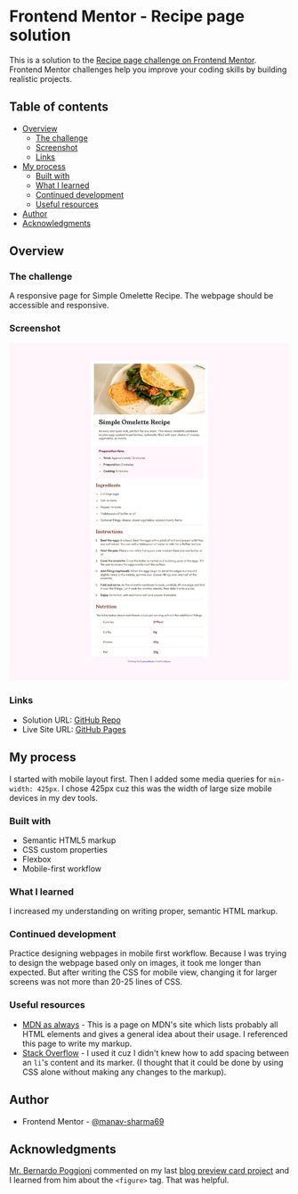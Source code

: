 # Frontend Mentor - Recipe page solution

This is a solution to the [Recipe page challenge on Frontend Mentor](https://www.frontendmentor.io/challenges/recipe-page-KiTsR8QQKm). Frontend Mentor challenges help you improve your coding skills by building realistic projects. 

## Table of contents

- [Overview](#overview)
  - [The challenge](#the-challenge)
  - [Screenshot](#screenshot)
  - [Links](#links)
- [My process](#my-process)
  - [Built with](#built-with)
  - [What I learned](#what-i-learned)
  - [Continued development](#continued-development)
  - [Useful resources](#useful-resources)
- [Author](#author)
- [Acknowledgments](#acknowledgments)

## Overview

### The challenge

A responsive page for Simple Omelette Recipe. The webpage should be accessible and responsive.

### Screenshot

![Desktop View](./assets/images/desktop-view.png)

### Links

- Solution URL: [GitHub Repo](https://github.com/manav-sharma69/frontend-mentor-projects/tree/main/recipe-page-main)
- Live Site URL: [GitHub Pages](https://manav-sharma69.github.io/frontend-mentor-projects/recipe-page-main/index.html)

## My process
I started with mobile layout first. Then I added some media queries for `min-width: 425px`. I chose 425px cuz this was the width of large size mobile devices in my dev tools.

### Built with

- Semantic HTML5 markup
- CSS custom properties
- Flexbox
- Mobile-first workflow

### What I learned

I increased my understanding on writing proper, semantic HTML markup. 

### Continued development

Practice designing webpages in mobile first workflow. Because I was trying to design the webpage based only on images, it took me longer than expected. But after writing the CSS for mobile view, changing it for larger screens was not more than 20-25 lines of CSS.

### Useful resources

- [MDN as always](https://developer.mozilla.org/en-US/docs/Web/HTML/Element) - This is a page on MDN's site which lists probably all HTML elements and gives a general idea about their usage. I referenced this page to write my markup.
- [Stack Overflow](https://stackoverflow.com/questions/4373046/css-control-space-between-bullet-and-li) - I used it cuz I didn't knew how to add spacing between an `li`'s content and its marker. (I thought that it could be done by using CSS alone without making any changes to the markup).

## Author

- Frontend Mentor - [@manav-sharma69](https://www.frontendmentor.io/profile/manav-sharma69)

## Acknowledgments

[Mr. Bernardo Poggioni](https://github.com/R3ygoski) commented on my last [blog preview card project](https://github.com/manav-sharma69/frontend-mentor-projects/tree/main/blog-preview-card-main) and I learned from him about the `<figure>` tag. That was helpful.
